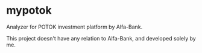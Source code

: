# mypotok

Analyzer for POTOK investment platform by Alfa-Bank.

This project doesn't have any relation to Alfa-Bank, and developed solely by me.